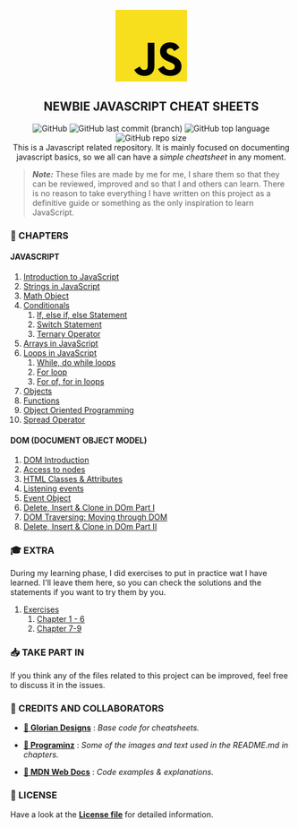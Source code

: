 <p  align="center">
    <img src="assets/img/icon.jpg"/>
</p>
<h2 align="center"><strong>NEWBIE JAVASCRIPT CHEAT SHEETS</strong></h2>
<p  align="center">
    <img alt="GitHub" src="https://img.shields.io/github/license/aleexnl/newbie-javascript-cheat-sheets?color=red&style=for-the-badge">
    <img alt="GitHub last commit (branch)" src="https://img.shields.io/github/last-commit/aleexnl/newbie-javascript-cheat-sheets/master?logo=github&style=for-the-badge">
    <img alt="GitHub top language" src="https://img.shields.io/github/languages/top/aleexnl/newbie-javascript-cheat-sheets?color=yellow&logo=github&style=for-the-badge">
    <img alt="GitHub repo size" src="https://img.shields.io/github/repo-size/aleexnl/newbie-javascript-cheat-sheets?logo=github&style=for-the-badge">   
    </br>
    This is a Javascript related repository.
    It is mainly focused on documenting javascript basics, so we all can have a <i>simple cheatsheet</i> in any moment.
</p>

> **_Note:_** These files are made by me for me, I share them so that they can be reviewed, improved and so that I and others can learn. There is no reason to take everything I have written on this project as a definitive guide or something as the only inspiration to learn JavaScript.

<h3><strong>📂 CHAPTERS</strong></h3>

<h4><strong>JAVASCRIPT</strong></h4>

1. [Introduction to JavaScript](./1.Introduction/)
2. [Strings in JavaScript](./2.Strings/)
3. [Math Object](./3.Math/)
4. [Conditionals](./4.Conditionals/)
   1. [If, else if, else Statement](./4.Conditionals/4.1.If/)
   2. [Switch Statement](./4.Conditionals/4.2.Switch/)
   3. [Ternary Operator](./4.Conditionals/4.3.Ternary/)
5. [Arrays in JavaScript](./5.Arrays/)
6. [Loops in JavaScript](./6.Loops/)
   1. [While, do while loops](./6.Loops/6.1.While/)
   2. [For loop](./6.Loops/6.2.For/)
   3. [For of, for in loops](./6.Loops/6.3.ForEx/)
7. [Objects](./7.Objects/)
8. [Functions](./8.Functions/)
9. [Object Oriented Programming](./9.OOP/)
10. [Spread Operator](./10.Spread/)

<h4><strong>DOM (DOCUMENT OBJECT MODEL)</strong></h4>

1. [DOM Introduction](./11.DOM/)
2. [Access to nodes](./12.nodes/)
3. [HTML Classes & Attributes](./13.Attributes/)
4. [Listening events](./14.Events/)
5. [Event Object](./15.Event/)
6. [Delete, Insert & Clone in DOm Part I](./16.Elements/)
7. [DOM Traversing: Moving through DOM](./17.Traversing/)
8. [Delete, Insert & Clone in DOm Part II](./18.Delete/)

<h3><strong>🎓 EXTRA</strong></h3>

During my learning phase, I did exercises to put in practice wat I have learned. I'll leave them here, so you can check the solutions and the statements if you want to try them by you.

1. [Exercises](./Exercises/)
   1. [Chapter 1 - 6](./Exercises/Chapter1-6/)
   2. [Chapter 7-9](./Exercises/Chapter7-9/)

<h3><strong>📥 TAKE PART IN</strong></h3>

If you think any of the files related to this project can be improved, feel free to discuss it in the issues.

<h3><strong>👥 CREDITS AND COLLABORATORS</strong></h3>

- [**👤 Glorian Designs**](https://github.com/DorianDesings) : _Base code for cheatsheets._

- [**👤 Programinz**](https://www.programiz.com) : _Some of the images and text used in the README.md in chapters._

- [**👤 MDN Web Docs**](https://developer.mozilla.org/es/docs/Learn/JavaScript) : _Code examples & explanations._

<h3><strong>📄 LICENSE</strong></h3>

Have a look at the [**License file**](./LICENSE) for detailed information.
